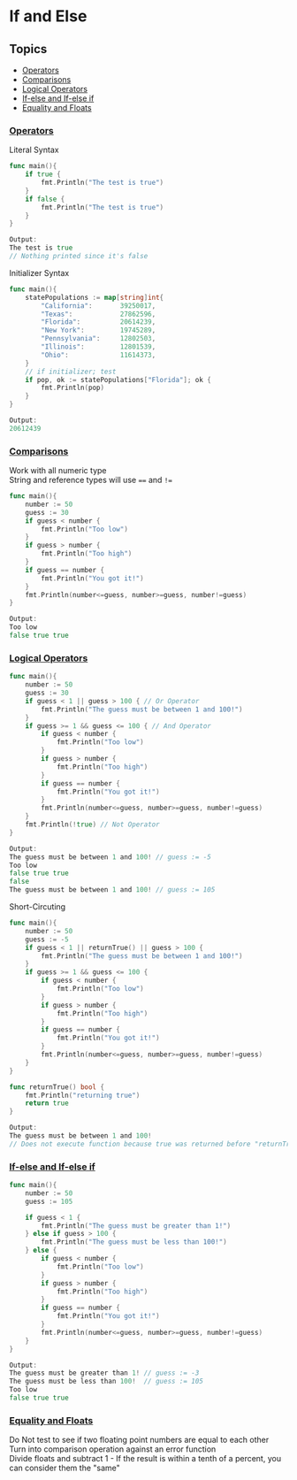 # If and Else

## Topics

- [Operators](#operators)
- [Comparisons](#comparisons)
- [Logical Operators](#logical-operators)
- [If-else and If-else if](#if-else-and-if-else-if)
- [Equality and Floats](#equality-and-floats)

### [Operators](#topics)

Literal Syntax

```Go
func main(){
    if true {
        fmt.Println("The test is true")
    }
    if false {
        fmt.Println("The test is true")
    }
}

Output:
The test is true
// Nothing printed since it's false
```

Initializer Syntax

```Go
func main(){
    statePopulations := map[string]int{
        "California":       39250017,
        "Texas":            27862596,
        "Florida":          20614239,
        "New York":         19745289,
        "Pennsylvania":     12802503,
        "Illinois":         12801539,
        "Ohio":             11614373,
    }
    // if initializer; test
    if pop, ok := statePopulations["Florida"]; ok {
        fmt.Println(pop)
    }
}

Output:
20612439
```

### [Comparisons](#topics)

Work with all numeric type  
String and reference types will use `==` and `!=`

```Go
func main(){
    number := 50
    guess := 30
    if guess < number {
        fmt.Println("Too low")
    }
    if guess > number {
        fmt.Println("Too high")
    }
    if guess == number {
        fmt.Println("You got it!")
    }
    fmt.Println(number<=guess, number>=guess, number!=guess)
}

Output:
Too low
false true true
```

### [Logical Operators](#topics)

```Go
func main(){
    number := 50
    guess := 30
    if guess < 1 || guess > 100 { // Or Operator
        fmt.Println("The guess must be between 1 and 100!")
    }
    if guess >= 1 && guess <= 100 { // And Operator
        if guess < number {
            fmt.Println("Too low")
        }
        if guess > number {
            fmt.Println("Too high")
        }
        if guess == number {
            fmt.Println("You got it!")
        }
        fmt.Println(number<=guess, number>=guess, number!=guess)
    }
    fmt.Println(!true) // Not Operator
}

Output:
The guess must be between 1 and 100! // guess := -5
Too low
false true true
false
The guess must be between 1 and 100! // guess := 105
```

Short-Circuting

```Go
func main(){
    number := 50
    guess := -5
    if guess < 1 || returnTrue() || guess > 100 {
        fmt.Println("The guess must be between 1 and 100!")
    }
    if guess >= 1 && guess <= 100 {
        if guess < number {
            fmt.Println("Too low")
        }
        if guess > number {
            fmt.Println("Too high")
        }
        if guess == number {
            fmt.Println("You got it!")
        }
        fmt.Println(number<=guess, number>=guess, number!=guess)
    }
}

func returnTrue() bool {
    fmt.Println("returning true")
    return true
}

Output:
The guess must be between 1 and 100!
// Does not execute function because true was returned before "returnTrue()" was ever checked in || comparison.
```

### [If-else and If-else if](#topics)

```Go
func main(){
    number := 50
    guess := 105

    if guess < 1 {
        fmt.Println("The guess must be greater than 1!")
    } else if guess > 100 {
        fmt.Println("The guess must be less than 100!")
    } else {
        if guess < number {
            fmt.Println("Too low")
        }
        if guess > number {
            fmt.Println("Too high")
        }
        if guess == number {
            fmt.Println("You got it!")
        }
        fmt.Println(number<=guess, number>=guess, number!=guess)
    }
}

Output:
The guess must be greater than 1! // guess := -3
The guess must be less than 100!  // guess := 105
Too low
false true true
```

### [Equality and Floats](#topics)

Do Not test to see if two floating point numbers are equal to each other  
Turn into comparison operation against an error function  
Divide floats and subtract 1 - If the result is within a tenth of a percent, you can consider them the "same"
